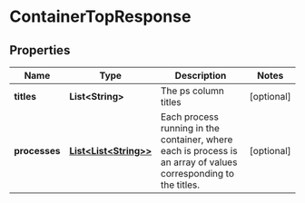 
# ContainerTopResponse

## Properties
Name | Type | Description | Notes
------------ | ------------- | ------------- | -------------
**titles** | **List&lt;String&gt;** | The ps column titles |  [optional]
**processes** | [**List&lt;List&lt;String&gt;&gt;**](List.md) | Each process running in the container, where each is process is an array of values corresponding to the titles.  |  [optional]



